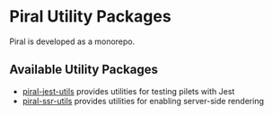 # Piral Utility Packages

Piral is developed as a monorepo.

## Available Utility Packages

- [piral-jest-utils](./piral-jest-utils/README.md) provides utilities for testing pilets with Jest
- [piral-ssr-utils](./piral-ssr-utils/README.md) provides utilities for enabling server-side rendering
